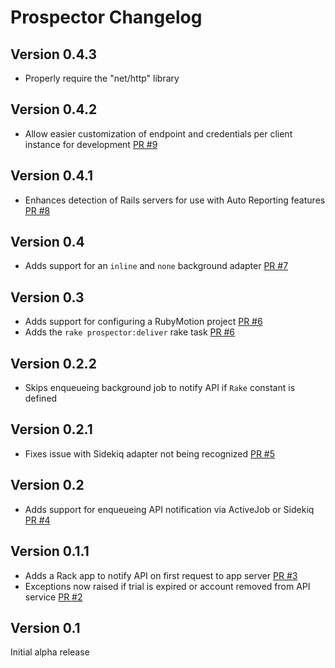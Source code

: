 # Prospector Changelog

## Version 0.4.3

* Properly require the "net/http" library

## Version 0.4.2

* Allow easier customization of endpoint and credentials per client instance for development [PR #9](https://github.com/madebylotus/prospector/pull/10)

## Version 0.4.1

* Enhances detection of Rails servers for use with Auto Reporting features [PR #8](https://github.com/madebylotus/prospector/pull/8)

## Version 0.4

* Adds support for an `inline` and `none` background adapter [PR #7](https://github.com/madebylotus/prospector/pull/7)

## Version 0.3

* Adds support for configuring a RubyMotion project [PR #6](https://github.com/madebylotus/prospector/pull/6)
* Adds the `rake prospector:deliver` rake task [PR #6](https://github.com/madebylotus/prospector/pull/6)

## Version 0.2.2

* Skips enqueueing background job to notify API if `Rake` constant is defined

## Version 0.2.1

* Fixes issue with Sidekiq adapter not being recognized [PR #5](https://github.com/madebylotus/prospector/pull/5)

## Version 0.2

* Adds support for enqueueing API notification via ActiveJob or Sidekiq [PR #4](https://github.com/madebylotus/prospector/pull/4)

## Version 0.1.1

* Adds a Rack app to notify API on first request to app server [PR #3](https://github.com/madebylotus/prospector/pull/3)
* Exceptions now raised if trial is expired or account removed from API service [PR #2](https://github.com/madebylotus/prospector/pull/2)

## Version 0.1

Initial alpha release
